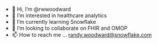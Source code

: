 - 👋 Hi, I’m @rwwoodward
- 👀 I’m interested in healthcare analytics
- 🌱 I’m currently learning Snowflake
- 💞️ I’m looking to collaborate on FHIR and OMOP
- 📫 How to reach me ... randy.woodward@snowflake.com

<!---
rwwoodward/rwwoodward is a ✨ special ✨ repository because its `README.md` (this file) appears on your GitHub profile.
You can click the Preview link to take a look at your changes.
--->
